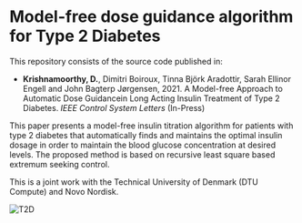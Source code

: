 # Model-free dose guidance algorithm for Type 2 Diabetes

This repository consists of the source code published in:
* **Krishnamoorthy, D.**, Dimitri Boiroux, Tinna Björk Aradottir, Sarah Ellinor Engell and John Bagterp Jørgensen, 2021. A Model-free Approach to Automatic Dose Guidancein Long Acting Insulin Treatment of Type 2 Diabetes. _IEEE Control System Letters_ (In-Press)

This paper presents a model-free insulin titration algorithm for patients with type 2 diabetes that automatically finds and maintains the optimal insulin dosage in order to maintain the blood glucose concentration at desired levels. The proposed method is based on recursive least square based extremum seeking control.

This is a joint work with the Technical University of Denmark (DTU Compute) and Novo Nordisk. 

![T2D](T2D.png "T2D")

